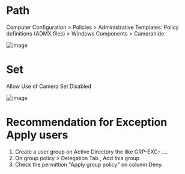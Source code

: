 # Path
Computer Configuration > Policies > Administrative Templates: Policy definitions (ADMX files) > Windows Components > Camerahide

![image](https://github.com/user-attachments/assets/531007e3-2f24-42bf-bd43-e3fbf9e434cd)

# Set
Allow Use of Camera     Set    Disabled 

![image](https://github.com/user-attachments/assets/c3eaf7d1-e9f1-41b4-b9a4-9e1893a47243)


# Recommendation for Exception Apply users

1) Create a user group on Active Directory the like GRP-EXC- ....
2) On group policy > Delegation Tab , Add this group
3) Check the permittion "Apply group policy" on column Deny.
